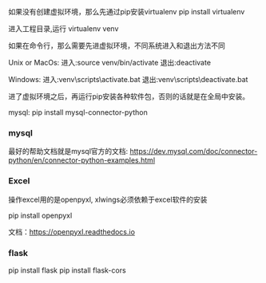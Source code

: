 如果没有创建虚拟环境，那么先通过pip安装virtualenv
pip install virtualenv

进入工程目录,运行
virtualenv venv

如果在命令行，那么需要先进虚拟环境，不同系统进入和退出方法不同

Unix or MacOs:
进入:source venv/bin/activate
退出:deactivate

Windows:
进入:venv\scripts\activate.bat
退出:venv\scripts\deactivate.bat

进了虚拟环境之后，再运行pip安装各种软件包，否则的话就是在全局中安装。

mysql:
pip install mysql-connector-python


### mysql
最好的帮助文档就是mysql官方的文档: https://dev.mysql.com/doc/connector-python/en/connector-python-examples.html

### Excel
操作excel用的是openpyxl, xlwings必须依赖于excel软件的安装

pip install openpyxl

文档：https://openpyxl.readthedocs.io

### flask
pip install flask
pip install flask-cors